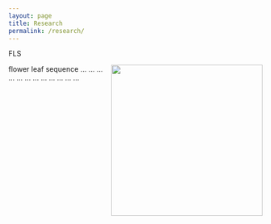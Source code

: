 ```yaml
---
layout: page
title: Research
permalink: /research/
---
```


FLS

<img align="right" src="https://agougher.github.io/images/flsphylo.png" width="300">
flower leaf sequence ... ... ... ... ... ... ... ... ... ... ... ... 
